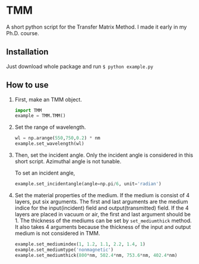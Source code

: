 # TMM
A short python script for the Transfer Matrix Method. I made it early in my Ph.D. course.

## Installation
Just download whole package and run `$ python example.py`

## How to use
1. First, make an TMM object.
    ```Python
    import TMM
    example = TMM.TMM()
    ```

1. Set the range of wavelength.
    ```python
    wl = np.arange(550,750,0.2) * nm
    example.set_wavelength(wl)
    ```

1. Then, set the incident angle. 
    Only the incident angle is considered in this short script.
    Azimuthal angle is not tunable.

    To set an incident angle,
    ```Python
    example.set_incidentangle(angle=np.pi/6, unit='radian')
    ```

1. Set the material properties of the medium.
    If the medium is consist of 4 layers, put six arguments.
    The first and last arguments are the medium indice for the input(incident) field and output(transmitted) field.
    If the 4 layers are placed in vacuum or air, the first and last argument should be 1.
    The thickness of the mediums can be set by `set_mediumthick` method.
    It also takes 4 arguments because the thickness of the input and output medium is not considered in TMM.

    ```python
    example.set_mediumindex(1, 1.2, 1.1, 2.2, 1.4, 1)
    example.set_mediumtype('nonmagnetic')
    example.set_mediumthick(800*nm, 502.4*nm, 753.6*nm, 402.4*nm)
    ```
